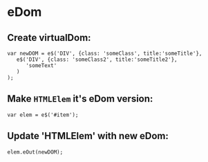 # eDom

## Create virtualDom:
```
var newDOM = e$('DIV', {class: 'someClass', title:'someTitle'}, 
   e$('DIV', {class: 'someClass2', title:'someTitle2'}, 
      'someText'
   )
);
```

## Make `HTMLElem` it's eDom version:
```
var elem = e$('#item');
```

## Update 'HTMLElem' with new eDom:
```
elem.eOut(newDOM);
```


